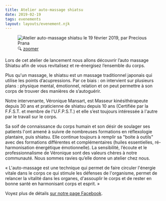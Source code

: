 ```yaml
---
title: Atelier auto-massage shiatsu
date: 2019-02-19
tags: evenements
layout: layouts/evenement.njk
---
```


<figure class="poster">
  <img
    src="/images/2019-02-19-atelier-auto-massage-shiatsu-360.png"
    srcset="
      /images/2019-02-19-atelier-auto-massage-shiatsu-360.png 360w,
      /images/2019-02-19-atelier-auto-massage-shiatsu-480.png 480w,
      /images/2019-02-19-atelier-auto-massage-shiatsu-640.png 640w,
      /images/2019-02-19-atelier-auto-massage-shiatsu-800.png 800w"
    sizes="(min-width: 66rem) 20rem, 30vw"
    alt="Atelier auto-massage shiatsu le 19 février 2019, par Precious Prana" />
  <figcaption>&#128269; <a href="/images/2019-02-19-atelier-auto-massage-shiatsu.png" target="_blank">zoomer</a></figcaption>
</figure>

Lors de cet atelier de lancement nous allons découvrir l’auto massage Shiatsu afin de vous revitalisez et re-énergisez l’ensemble du corps. 

Plus qu'un massage, le shiatsu est un massage traditionnel japonais qui utilise les points d’acupressions. Par ce biais : on intervient sur plusieurs plans : physique mental, émotionnel, relation et on peut permettre à son corps de trouver des manières de s’autoguérir. 

Notre intervenante, Véronique Mansart, est Masseur kinésithérapeute depuis 30 ans et praticienne de shiatsu depuis 10 ans (Certifiée par la F.F.S.T. et membre de l'U.F.P.S.T.) et elle s’est toujours intéressée à l'autre par le travail sur le corps. 

Sa soif de connaissance du corps humain et son désir de soulager ses patients l'ont amené à suivre de nombreuses formations en réflexologie plantaire, puis shiatsu. Elle continue toujours à remplir sa "boite à outils" avec des formations différentes et complémentaires (huiles essentielles, ré-harmonisation énergétique émotionnelle). 
La sensibilité, l’écoute et le professionnalisme de Véronique sont des valeurs chères à notre communauté. Nous sommes ravies qu’elle donne un atelier chez nous.

« L'auto-massage est une technique qui permet de faire circuler l'énergie vitale dans le corps ce qui stimule les défenses de l'organisme, permet de relancer la vitalité dans les organes, d'assouplir le corps et de rester en bonne santé en harmonisant corps et esprit. »

Voyez plus de détails <a href="https://www.facebook.com/events/628926297568070/" class="facebook">sur notre page Facebook</a>.
